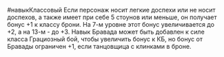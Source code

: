 #навыкКлассовый 
Если персонаж носит легкие доспехи или не носит доспехов, а также имеет при себе 5 стоунов или меньше, он получает бонус +1 к классу брони. На 7-м уровне этот бонус увеличивается до +2, а на 13-м - до +3. Навык Бравада может быть добавлен к силе класса Грациозный бой, чтобы увеличить бонус к КБ, но бонус от Бравады ограничен +1, если танцовщица с клинками в броне.
